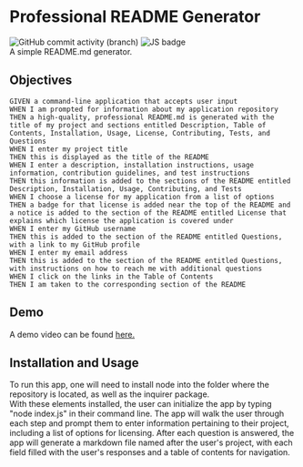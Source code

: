 # Professional README Generator
![GitHub commit activity (branch)](https://img.shields.io/github/commit-activity/t/samelimill/beetroot-docu-former)
![JS badge](https://img.shields.io/badge/javascript-green?logo=javascript)  
A simple README.md generator.
## Objectives
```
GIVEN a command-line application that accepts user input
WHEN I am prompted for information about my application repository
THEN a high-quality, professional README.md is generated with the title of my project and sections entitled Description, Table of Contents, Installation, Usage, License, Contributing, Tests, and Questions
WHEN I enter my project title
THEN this is displayed as the title of the README
WHEN I enter a description, installation instructions, usage information, contribution guidelines, and test instructions
THEN this information is added to the sections of the README entitled Description, Installation, Usage, Contributing, and Tests
WHEN I choose a license for my application from a list of options
THEN a badge for that license is added near the top of the README and a notice is added to the section of the README entitled License that explains which license the application is covered under
WHEN I enter my GitHub username
THEN this is added to the section of the README entitled Questions, with a link to my GitHub profile
WHEN I enter my email address
THEN this is added to the section of the README entitled Questions, with instructions on how to reach me with additional questions
WHEN I click on the links in the Table of Contents
THEN I am taken to the corresponding section of the README
```  
## Demo

A demo video can be found [here.](https://drive.google.com/file/d/1n0d-VrwD5-pYrGHIbu-Pfsn7AgYMo9wB/view)

## Installation and Usage
To run this app, one will need to install node into the folder where the repository is located, as well as the inquirer package.  
With these elements installed, the user can initialize the app by typing "node index.js" in their command line. The app will walk the user through each step and prompt them to enter information pertaining to their project, including a list of options for licensing. After each question is answered, the app will generate a markdown file named after the user's project, with each field filled with the user's responses and a table of contents for navigation.
